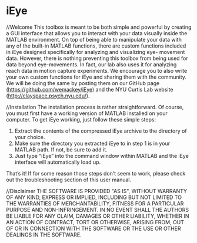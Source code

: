 iEye
====

//Welcome
This toolbox is meant to be both simple and powerful by creating a GUI interface that allows you to interact with your data visually inside the MATLAB environment. On top of being able to manipulate your data with any of the built-in MATLAB functions, there are custom functions included in iEye designed specifically for analyzing and visualizing eye- movement data. However, there is nothing preventing this toolbox from being used for data beyond eye-movements. In fact, our lab also uses it for analyzing reach data in motion capture experiments.
We encourage you to also write your own custom functions for iEye and sharing them with the community. We will be doing the same by posting them on our GitHub page (https://github.com/wemackey/iEye) and the NYU Curtis Lab website (http://clayspace.psych.nyu.edu/).

//Installation
The installation process is rather straightforward. Of course, you must first have a working version of MATLAB installed on your computer. To get iEye working, just follow these simple steps:
1. Extract the contents of the compressed iEye archive to the directory of your choice.
2. Make sure the directory you extracted iEye to in step 1 is in your MATLAB path. If not, be sure to add it.
3. Just type “iEye” into the command window within MATLAB and the iEye interface will automatically load up.

That’s it! If for some reason those steps don’t seem to work, please check out the troubleshooting section of this user manual.

//Disclaimer
THE SOFTWARE IS PROVIDED "AS IS", WITHOUT WARRANTY OF ANY KIND, EXPRESS OR IMPLIED, INCLUDING BUT NOT LIMITED TO THE WARRANTIES OF MERCHANTABILITY, FITNESS FOR A PARTICULAR PURPOSE AND NON-INFRINGEMENT. IN NO EVENT SHALL THE AUTHORS BE LIABLE FOR ANY CLAIM, DAMAGES OR OTHER LIABILITY, WHETHER IN AN ACTION OF CONTRACT, TORT OR OTHERWISE, ARISING FROM, OUT OF OR IN CONNECTION WITH THE SOFTWARE OR THE USE OR OTHER DEALINGS IN THE SOFTWARE.